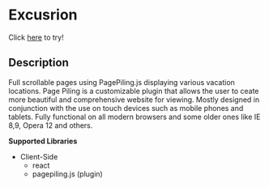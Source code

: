 # Excusrion

Click [here](http://page-piling.surge.sh/) to try!

## Description ##
Full scrollable pages using PagePiling.js displaying various vacation locations.
Page Piling is a customizable plugin that allows the user to ceate more beautiful and comprehensive website for viewing. Mostly designed in conjunction with the use on touch devices such as mobile phones and tablets. Fully functional on all modern browsers and some older ones like IE 8,9, Opera 12 and others.

**Supported Libraries**

* Client-Side
  - react
  - pagepiling.js (plugin)
